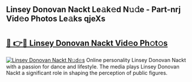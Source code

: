 ## Linsey Donovan Nackt Le𝚊k𝚎d N𝚞𝚍e - Part-nrj Vid𝚎o Photos Le𝚊ks qjeXs

# <h2><a href="http://fb8488.evod.top/?m=Linsey+Donovan+Nackt">🔗 👉🔴 Linsey Donovan Nackt Vid𝚎o Ph𝚘t𝚘s</a></h2>

[![Linsey Donovan Nackt N𝚞d𝚎s](https://i.imgur.com/8V9OHl7.gif)](http://fb8488.evod.top/?m=Linsey+Donovan+Nackt)
Online personality Linsey Donovan Nackt with a passion for dance and lifestyle. The media plays Linsey Donovan Nackt a significant role in shaping the perception of public figures. 
